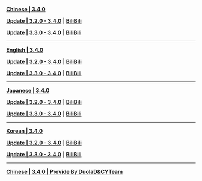 **[Chinese | 3.4.0](https://autopatchcn.yuanshen.com/client_app/download/pc_zip/20230109134623_pLhUB4LFubdudxQa/Audio_Chinese_3.4.0.zip)**

**[Update | 3.2.0 - 3.4.0](https://autopatchcn.yuanshen.com/client_app/update/hk4e_cn/18/zh-cn_3.2.0_3.4.0_hdiff_8HCnhOvVDjYPZJpX.zip)** | **[BiliBili](https://autopatchcn.yuanshen.com/client_app/update/hk4e_cn/17/zh-cn_3.2.0_3.4.0_hdiff_wekHSWXNdqcp6u2T.zip)**

**[Update | 3.3.0 - 3.4.0](https://autopatchcn.yuanshen.com/client_app/update/hk4e_cn/18/zh-cn_3.3.0_3.4.0_hdiff_3thzDy9FfUIjxplW.zip)** | **[BiliBili](https://autopatchcn.yuanshen.com/client_app/update/hk4e_cn/17/zh-cn_3.3.0_3.4.0_hdiff_h64czd5TfPWjveoH.zip)**

---

**[English | 3.4.0](https://autopatchcn.yuanshen.com/client_app/download/pc_zip/20230109134623_pLhUB4LFubdudxQa/Audio_English(US)_3.4.0.zip)**

**[Update | 3.2.0 - 3.4.0](https://autopatchcn.yuanshen.com/client_app/update/hk4e_cn/18/en-us_3.2.0_3.4.0_hdiff_1IavOL7mSrCybnt4.zip)** | **[BiliBili](https://autopatchcn.yuanshen.com/client_app/update/hk4e_cn/17/en-us_3.2.0_3.4.0_hdiff_mfu21kdIT7pS9MRU.zip)**

**[Update | 3.3.0 - 3.4.0](https://autopatchcn.yuanshen.com/client_app/update/hk4e_cn/18/en-us_3.3.0_3.4.0_hdiff_D9chslZxCk85QAPN.zip)** | **[BiliBili](https://autopatchcn.yuanshen.com/client_app/update/hk4e_cn/17/en-us_3.3.0_3.4.0_hdiff_rQdqIpbSONXRlEhA.zip)**

---

**[Japanese | 3.4.0](https://autopatchcn.yuanshen.com/client_app/download/pc_zip/20230109134623_pLhUB4LFubdudxQa/Audio_Japanese_3.4.0.zip)**

**[Update | 3.2.0 - 3.4.0](https://autopatchcn.yuanshen.com/client_app/update/hk4e_cn/18/ja-jp_3.2.0_3.4.0_hdiff_p9ZDjlyLHOMsz2XU.zip)** | **[BiliBili](https://autopatchcn.yuanshen.com/client_app/update/hk4e_cn/17/ja-jp_3.2.0_3.4.0_hdiff_VlXyBvL6R5wT4bO8.zip)**

**[Update | 3.3.0 - 3.4.0](https://autopatchcn.yuanshen.com/client_app/update/hk4e_cn/18/ja-jp_3.3.0_3.4.0_hdiff_RyhFwbu8xqUVTgcL.zip)** | **[BiliBili](https://autopatchcn.yuanshen.com/client_app/update/hk4e_cn/17/ja-jp_3.3.0_3.4.0_hdiff_apnrKl0IW9EZF5vm.zip)**

---

**[Korean | 3.4.0](https://autopatchcn.yuanshen.com/client_app/download/pc_zip/20230109134623_pLhUB4LFubdudxQa/Audio_Korean_3.4.0.zip)**

**[Update | 3.2.0 - 3.4.0](https://autopatchcn.yuanshen.com/client_app/update/hk4e_cn/18/ko-kr_3.2.0_3.4.0_hdiff_vspbr2FeNV3GIOf6.zip)** | **[BiliBili](https://autopatchcn.yuanshen.com/client_app/update/hk4e_cn/17/ko-kr_3.2.0_3.4.0_hdiff_2tGuFQ0I46i5zU8h.zip)**

**[Update | 3.3.0 - 3.4.0](https://autopatchcn.yuanshen.com/client_app/update/hk4e_cn/18/ko-kr_3.3.0_3.4.0_hdiff_I9asKmLXGcPgNuyq.zip)** | **[BiliBili](https://autopatchcn.yuanshen.com/client_app/update/hk4e_cn/17/ko-kr_3.3.0_3.4.0_hdiff_4O0tB2XpJZ5NLGbW.zip)**

---

**[Chinese | 3.4.0 | Provide By DuolaD&CYTeam](https://7ww2hb-my.sharepoint.com/:u:/g/personal/duolad_cyteam_me/EVxgAbxbIqJLrzPcZsyjb1gBG4Bg6n8iPlyp2JjQxxnDTg?e=yQavKO)**
